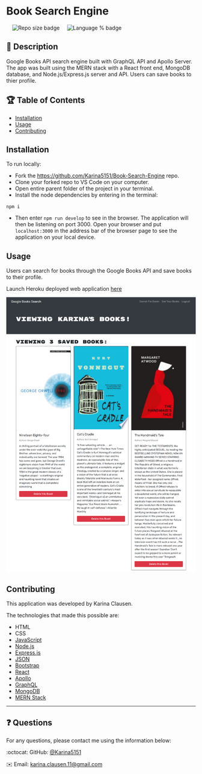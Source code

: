 # Book Search Engine
 &nbsp;&nbsp;&nbsp;&nbsp;![Repo size badge](https://img.shields.io/github/repo-size/Karina5151/Book-Search-Engine?color=success) &nbsp;&nbsp;&nbsp;&nbsp;![Language % badge](https://img.shields.io/github/languages/top/Karina5151/Book-Search-Engine) &nbsp;&nbsp;&nbsp;&nbsp;


## :memo: Description
Google Books API search engine built with GraphQL API and Apollo Server. The app was built using the MERN stack with a React front end, MongoDB database, and Node.js/Express.js server and API. Users can save books to thier profile.


## :trophy: Table of Contents
* [Installation](#installation)
* [Usage](#usage)
* [Contributing](#contributing)
  
  
## Installation
To run locally:
* Fork the https://github.com/Karina5151/Book-Search-Engine repo.
* Clone your forked repo to VS Code on your computer.
* Open entire parent folder of the project in your terminal.
* Install the node dependencies by entering in the terminal:
```
npm i
```

* Then enter `npm run develop` to see in the browser. The application will then be listening on port 3000. Open your browser and put `localhost:3000` in the address bar of the browser page to see the application on your local device.

  
## Usage
Users can search for books through the Google Books API and save books to their profile. 

Launch Heroku deployed web application [here](https://secure-springs-23383.herokuapp.com/)

![Web App Image](../client/public/assets/bookScreenshot.png)

  
## Contributing
This application was developed by Karina Clausen.

The technologies that made this possible are:
* HTML
* CSS
* <a href="https://www.javascript.com/" target="_blank">JavaScript</a>
* <a href="https://nodejs.org/api/fs.html" target="_blank">Node.js</a>
* <a href="https://expressjs.com/" target="_blank">Express.js</a>
* <a href="https://www.json.org/json-en.html" target="_blank">JSON</a>
* <a href="https://getbootstrap.com/" target="_blank">Bootstrap</a>
* <a href="https://reactjs.org/" target="_blank">React</a>
* <a href="https://www.apollographql.com/" target="_blank">Apollo</a>
* <a href="https://graphql.org/" target="_blank">GraphQL</a>
* <a href="https://www.mongodb.com/" target="_blank">MongoDB</a>
* <a href="https://www.w3schools.com/whatis/whatis_fullstack_js.asp" target="_blank">MERN Stack</a>


  
  
  
  
 ---

## :question: Questions

For any questions, please contact me using the information below:

:octocat: GitHub: [@Karina5151](https://github.com/Karina5151)

:envelope: Email: karina.clausen.11@gmail.com
